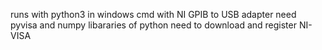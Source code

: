 runs with python3 in windows cmd with NI GPIB to USB adapter
need pyvisa and numpy libararies of python
need to download and register  NI-VISA


